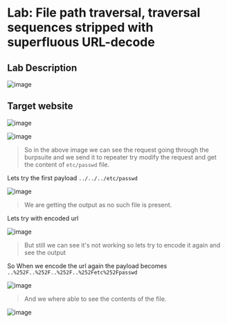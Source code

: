 # Lab: File path traversal, traversal sequences stripped with superfluous URL-decode #

## Lab  Description ##

![image](https://github.com/anandurdas11/Web_Securityy/assets/83402050/683a1d69-3d8b-44b8-be9e-30b7d39a9a77)

## Target website ##

![image](https://github.com/anandurdas11/Web_Securityy/assets/83402050/f5bd731b-049a-44c8-a432-1f0b6d830302)

![image](https://github.com/anandurdas11/Web_Securityy/assets/83402050/bcd221ea-8c01-4574-89b9-f06d9116504d)

> So in the above image we can see the request going through the burpsuite and we send it to repeater
  try modify the request and get the content of `etc/passwd` file.

Lets try the first payload `../../../etc/passwd` 

![image](https://github.com/anandurdas11/Web_Securityy/assets/83402050/2611699b-f1b5-49df-bcb6-d9ba2cfb62a7)

> We are getting the output as no such file is present.

Lets try with encoded url 

![image](https://github.com/anandurdas11/Web_Securityy/assets/83402050/c41e6cf0-cc25-475c-af32-14f1e9b60c7d)

> But still we can see it's not working so lets try to encode it again and see the output

So When we encode the url again the payload becomes `..%252F..%252F..%252F..%252Fetc%252Fpasswd`

![image](https://github.com/anandurdas11/Web_Securityy/assets/83402050/9498db44-39b2-43fd-808d-f2736b7a9673)

> And we where able to see the contents of the file.

![image](https://github.com/anandurdas11/Web_Securityy/assets/83402050/86e30e5b-f329-492d-bf09-00d39cc30d62)

